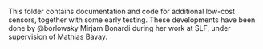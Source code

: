This folder contains documentation and code for additional low-cost sensors, together with some early testing. These developments have been done by @borlowsky Mirjam Bonardi during her work at SLF, under supervision of Mathias Bavay.
